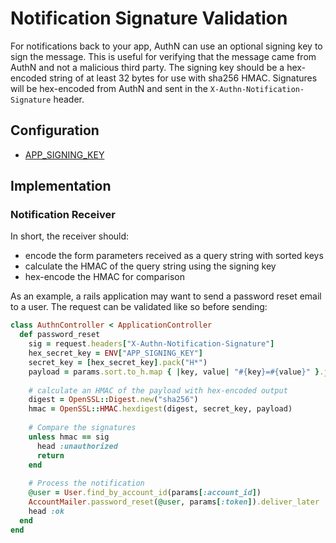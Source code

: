 # Notification Signature Validation

For notifications back to your app, AuthN can use an optional signing key to sign the message.  This is
useful for verifying that the message came from AuthN and not a malicious third party.  The signing key
should be a hex-encoded string of at least 32 bytes for use with sha256 HMAC.  Signatures will be hex-encoded
from AuthN and sent in the `X-Authn-Notification-Signature` header.

## Configuration

* [APP_SIGNING_KEY](config.md#app_signing_key)

## Implementation

### Notification Receiver

In short, the receiver should:
- encode the form parameters received as a query string with sorted keys
- calculate the HMAC of the query string using the signing key
- hex-encode the HMAC for comparison

As an example, a rails application may want to send a password reset email to a user.  The request can be
validated like so before sending:

```ruby
class AuthnController < ApplicationController
  def password_reset
    sig = request.headers["X-Authn-Notification-Signature"]
    hex_secret_key = ENV["APP_SIGNING_KEY"]
    secret_key = [hex_secret_key].pack("H*")
    payload = params.sort.to_h.map { |key, value| "#{key}=#{value}" }.join("&")
      
    # calculate an HMAC of the payload with hex-encoded output
    digest = OpenSSL::Digest.new("sha256")
    hmac = OpenSSL::HMAC.hexdigest(digest, secret_key, payload)
      
    # Compare the signatures
    unless hmac == sig
      head :unauthorized
      return
    end
    
    # Process the notification
    @user = User.find_by_account_id(params[:account_id])
    AccountMailer.password_reset(@user, params[:token]).deliver_later
    head :ok
  end
end
